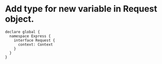 # Add type for new variable in Request object.  

```
declare global {
  namespace Express {
    interface Request {
      context: Context
    }
  }
}
```
